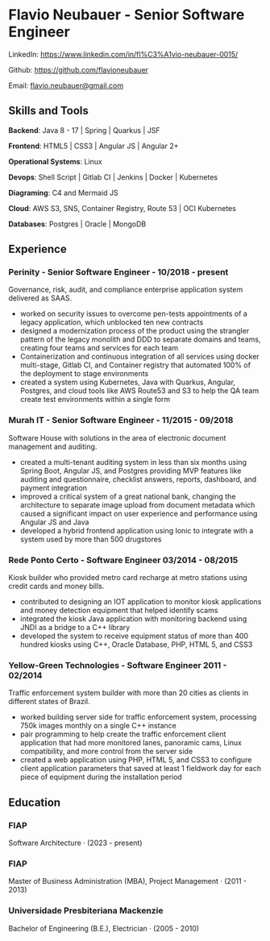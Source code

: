 # Flavio Neubauer - Senior Software Engineer

LinkedIn: https://www.linkedin.com/in/fl%C3%A1vio-neubauer-0015/

Github: https://github.com/flavioneubauer

Email: flavio.neubauer@gmail.com

## Skills and Tools

<b>Backend</b>: Java 8 - 17 | Spring | Quarkus | JSF

<b>Frontend</b>: HTML5 | CSS3 | Angular JS | Angular 2+

<b>Operational Systems</b>: Linux

<b>Devops</b>: Shell Script | Gitlab CI | Jenkins | Docker | Kubernetes

<b>Diagraming</b>: C4 and Mermaid JS

<b>Cloud</b>: AWS S3, SNS, Container Registry, Route 53 | OCI Kubernetes

<b>Databases</b>: Postgres | Oracle | MongoDB

## Experience

### Perinity - Senior Software Engineer - 10/2018 - present
Governance, risk, audit, and compliance enterprise application system delivered as SAAS.
- worked on security issues to overcome pen-tests appointments of a legacy application, which unblocked ten new contracts
- designed a modernization process of the product using the strangler pattern of the legacy monolith and DDD to separate domains and teams, creating four teams and services for each team
- Containerization and continuous integration of all services using docker multi-stage, Gitlab CI, and Container registry that automated 100% of the deployment to stage environments
- created a system using Kubernetes, Java with Quarkus, Angular, Postgres, and cloud tools like AWS Route53 and S3 to help the QA team create test environments within a single form

### Murah IT - Senior Software Engineer - 11/2015 - 09/2018
Software House with solutions in the area of electronic document management and auditing. 
- created a multi-tenant auditing system in less than six months using Spring Boot, Angular JS, and Postgres providing MVP features like auditing and questionnaire, checklist answers, reports, dashboard, and payment integration
- improved a critical system of a great national bank, changing the architecture to separate image upload from document metadata which caused a significant impact on user experience and performance using Angular JS and Java
- developed a hybrid frontend application using Ionic to integrate with a system used by more than 500 drugstores 

### Rede Ponto Certo  - Software Engineer 03/2014 - 08/2015
Kiosk builder who provided metro card recharge at metro stations using credit cards and money bills.
- contributed to designing an IOT application to monitor kiosk applications and money detection equipment that helped identify scams
- integrated the kiosk Java application with monitoring backend using JNDI as a bridge to a C++ library
- developed the system to receive equipment status of more than 400 hundred kiosks using C++, Oracle Database, PHP, HTML 5, and CSS3

### Yellow-Green Technologies - Software Engineer 2011 - 02/2014
Traffic enforcement system builder with more than 20 cities as clients in different states of Brazil. 
- worked building server side for traffic enforcement system, processing 750k images monthly on a single C++ instance
- pair programming to help create the traffic enforcement client application that had more monitored lanes, panoramic cams, Linux compatibility, and more control from the server side
- created a web application using PHP, HTML 5, and CSS3 to configure client application parameters that saved at least 1 fieldwork day for each piece of equipment during the installation period

## Education

### FIAP
Software Architecture · (2023 - present)

### FIAP
Master of Business Administration (MBA), Project Management · (2011 - 2013)

### Universidade Presbiteriana Mackenzie
Bachelor of Engineering (B.E.), Electrician · (2005 - 2010)
